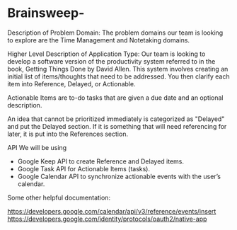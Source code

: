 # Brainsweep- 
Description of Problem Domain:
The problem domains our team is looking to explore are the Time Management and Notetaking domains.

Higher Level Description of Application Type:
Our team is looking to develop a software version of the productivity system referred to in the book, Getting Things Done by David Allen. This system involves creating an initial list of items/thoughts that need to be addressed. You then clarify each item into Reference, Delayed, or Actionable.

Actionable Items are to-do tasks that are given a due date and an optional description.

An idea that cannot be prioritized immediately is categorized as "Delayed" and put the Delayed section.
If it is something that will need referencing for later, it is put into the References section.

API
We will be using 
- Google Keep API to create Reference and Delayed items.
- Google Task API for Actionable Items (tasks).
- Google Calendar API to synchronize actionable events with the user’s calendar.

Some other helpful documentation:

https://developers.google.com/calendar/api/v3/reference/events/insert
https://developers.google.com/identity/protocols/oauth2/native-app
